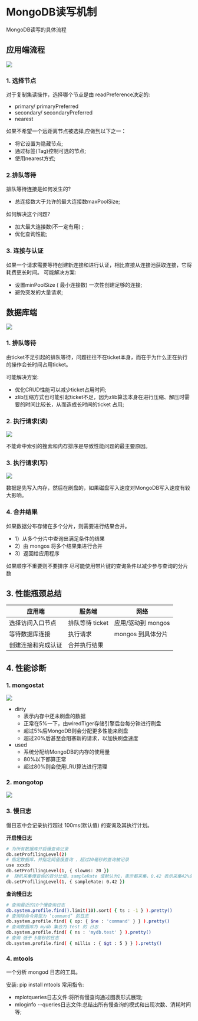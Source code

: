 # MongoDB读写机制

MongoDB读写的具体流程



## 应用端流程

![](assets/app-end.png)



### 1. 选择节点

对于复制集读操作，选择哪个节点是由
readPreference决定的:

*  primary/ primaryPreferred
* secondary/ secondaryPreferred
*   nearest

  如果不希望一个远距离节点被选择,应做到以下之一：

* 将它设置为隐藏节点;
*  通过标签(Tag)控制可选的节点;
* 使用nearest方式;

  

### 2.排队等待

排队等待连接是如何发生的?

* 总连接数大于允许的最大连接数maxPoolSize;

如何解决这个问题?

*   加大最大连接数(不一定有用) ;
*   优化查询性能;

### 3. 连接与认证

如果一个请求需要等待创建新连接和进行认证，相比直接从连接池获取连接，它将耗费更长时间。
可能解决方案:

* 设置minPoolSize ( 最小连接数) 一次性创建足够的连接; 
* 避免突发的大量请求;



## 数据库端



![](assets/db-end.png)



### 1. 排队等待

由ticket不足引起的排队等待，问题往往不在ticket本身，而在于为什么正在执行的操作会长时间占用ticket。

可能解决方案:

* 优化CRUD性能可以减少ticket占用时间;
* zlib压缩方式也可能引起ticket不足，因为zlib算法本身在进行压缩、解压时需要的时间比较长，从而造成长时间的ticket 占用;



### 2. 执行请求(读)

![](assets/db-read-req.png)

不能命中索引的搜索和内存排序是导致性能问题的最主要原因。



### 3. 执行请求(写)

![](assets/db-write-req.png)



数据是先写入内存，然后在刷盘的，如果磁盘写入速度对MongoDB写入速度有较大影响。



### 4. 合并结果

如果数据分布存储在多个分片，则需要进行结果合并。

* 1）从多个分片中查询出满足条件的结果
* 2）由 mongos 将多个结果集进行合并
* 3）返回给应用程序

如果顺序不重要则不要排序
尽可能使用带片键的查询条件以减少参与查询的分片数



## 3. 性能瓶颈总结

| 应用端             | 服务端          | 网络               |
| ------------------ | --------------- | ------------------ |
| 选择访问入口节点   | 排队等待 ticket | 应用/驱动到 mongos |
| 等待数据库连接     | 执行请求        | mongos 到具体分片  |
| 创建连接和完成认证 | 合并执行结果    |                    |



## 4. 性能诊断

### 1. mongostat

![](assets/mongostat.png)



* dirty
  * 表示内存中还未刷盘的数据
  * 正常在5%一下，由wiredTiger存储引擎后台每分钟进行刷盘
  * 超过5%后MongoDB则会分配更多性能来刷盘
  * 超过20%后甚至会阻塞新的请求，以加快刷盘速度
* used
  * 系统分配给MongoDB的内存的使用量
  * 80%以下都算正常
  * 超过80%则会使用LRU算法进行清理





### 2. mongotop

![](assets/mongotop.png)





### 3. 慢日志

慢日志中会记录执行超过 100ms(默认值) 的查询及其执行计划。

**开启慢日志**

 ```sh
# 为所有数据库开启慢查询记录
db.setProfilingLevel(2)
# 指定数据库，并指定阈值慢查询 ，超过20毫秒的查询被记录
use xxxdb
db.setProfilingLevel(1, { slowms: 20 })
#  随机采集慢查询的百分比值，sampleRate 值默认为1，表示都采集，0.42 表示采集42%的内容。
db.setProfilingLevel(1, { sampleRate: 0.42 })
 ```

**查询慢日志**

 ```sh
# 查询最近的10个慢查询日志
db.system.profile.find().limit(10).sort( { ts : -1 } ).pretty()
# 查询除命令类型为 ‘command’ 的日志
db.system.profile.find( { op: { $ne : 'command' } } ).pretty()
# 查询数据库为 mydb 集合为 test 的 日志
db.system.profile.find( { ns : 'mydb.test' } ).pretty()
# 查询 低于 5毫秒的日志
db.system.profile.find( { millis : { $gt : 5 } } ).pretty()
 ```



### 4. mtools

一个分析 mongod 日志的工具。

安装: pip install mtools
常用指令:

* mplotqueries日志文件:将所有慢查询通过图表形式展现;
* mloginfo --queries日志文件:总结出所有慢查询的模式和出现次数、消耗时间等;





